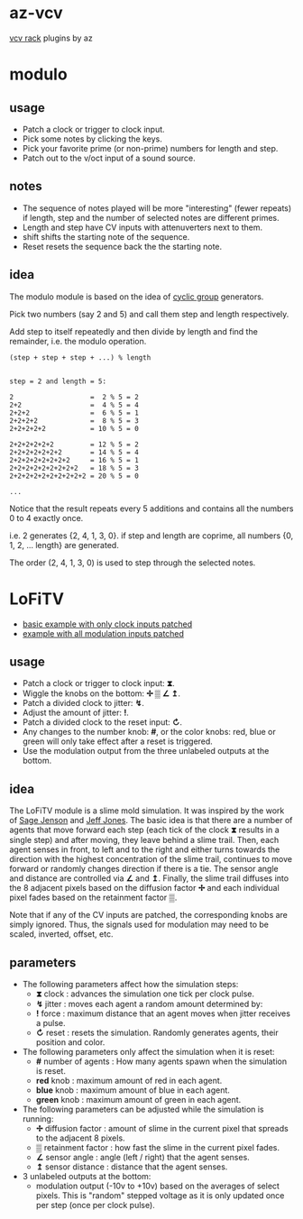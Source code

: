 # az-vcv
[vcv rack](https://vcvrack.com/) plugins by az


# modulo
## usage
- Patch a clock or trigger to clock input.
- Pick some notes by clicking the keys.
- Pick your favorite prime (or non-prime) numbers for length and step.
- Patch out to the v/oct input of a sound source.

## notes
- The sequence of notes played will be more "interesting" (fewer repeats) if length, step and the number of selected notes are different primes.
- Length and step have CV inputs with attenuverters next to them.
- shift shifts the starting note of the sequence.
- Reset resets the sequence back the the starting note.


## idea
The modulo module is based on the idea of [cyclic group](https://en.wikipedia.org/wiki/Cyclic_group) generators.

Pick two numbers (say 2 and 5) and call them step and length respectively. 

Add step to itself repeatedly and then divide by length and find the remainder, i.e. the modulo operation.

```
(step + step + step + ...) % length


step = 2 and length = 5:

2                   =  2 % 5 = 2
2+2                 =  4 % 5 = 4
2+2+2               =  6 % 5 = 1
2+2+2+2             =  8 % 5 = 3
2+2+2+2+2           = 10 % 5 = 0

2+2+2+2+2+2         = 12 % 5 = 2 
2+2+2+2+2+2+2       = 14 % 5 = 4
2+2+2+2+2+2+2+2     = 16 % 5 = 1
2+2+2+2+2+2+2+2+2   = 18 % 5 = 3
2+2+2+2+2+2+2+2+2+2 = 20 % 5 = 0

...
```
Notice that the result repeats every 5 additions and contains all the numbers 0 to 4 exactly once.

i.e. 2 generates {2, 4, 1, 3, 0}.  if step and length are coprime, all numbers {0, 1, 2, ... length} are generated. 

The order (2, 4, 1, 3, 0) is used to step through the selected notes.


# LoFiTV

- [basic example with only clock inputs patched](https://www.youtube.com/watch?v=PZ-u0m1pVvU)
- [example with all modulation inputs patched](https://www.youtube.com/watch?v=vt5HC5QyXV8)

## usage
- Patch a clock or trigger to clock input:  **⧗**.
- Wiggle the knobs on the bottom:  **✢ ▒ ∠ ↥**.
- Patch a divided clock to jitter:  **↯**.
- Adjust the amount of jitter:  **!**.
- Patch a divided clock to the reset input:  **↻**.
- Any changes to the number knob:  **#**, or the color knobs:  red, blue or green will only take effect after a reset is triggered.
- Use the modulation output from the three unlabeled outputs at the bottom.

## idea
The LoFiTV module is a slime mold simulation.  It was inspired by the work of [Sage Jenson](https://sagejenson.com/physarum) and [Jeff Jones](https://uwe-repository.worktribe.com/output/980579).  The basic idea is that there are a number of agents that move forward each step (each tick of the clock **⧗** results in a single step) and after moving, they leave behind a slime trail.  Then, each agent senses in front, to left and to the right and either turns towards the direction with the highest concentration of the slime trail, continues to move forward or randomly changes direction if there is a tie.  The sensor angle and distance are controlled via **∠** and **↥**.  Finally, the slime trail diffuses into the 8 adjacent pixels based on the diffusion factor **✢** and each individual pixel fades based on the retainment factor **▒**.

Note that if any of the CV inputs are patched, the corresponding knobs are simply ignored.  Thus, the signals used for modulation may need to be scaled, inverted, offset, etc.

## parameters
* The following parameters affect how the simulation steps:
  * **⧗**  clock : advances the simulation one tick per clock pulse.
  * **↯**  jitter : moves each agent a random amount determined by:
  * **!**  force : maximum distance that an agent moves when jitter receives a pulse.  
  * **↻**  reset : resets the simulation.  Randomly generates agents, their position and color.  
* The following parameters only affect the simulation when it is reset:  
  * **\#**  number of agents : How many agents spawn when the simulation is reset.
  * **red**  knob : maximum amount of red in each agent.
  * **blue**  knob : maximum amount of blue in each agent.
  * **green**  knob : maximum amount of green in each agent.  
* The following parameters can be adjusted while the simulation is running:  
  * **✢**  diffusion factor : amount of slime in the current pixel that spreads to the adjacent 8 pixels.
  * **▒**  retainment factor : how fast the slime in the current pixel fades.
  * **∠**  sensor angle : angle (left / right) that the agent senses.
  * **↥**  sensor distance : distance that the agent senses.  
* 3 unlabeled outputs at the bottom:   
  * modulation output (-10v to +10v) based on the averages of select pixels.  This is "random" stepped voltage as it is only updated once per step (once per clock pulse).

